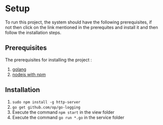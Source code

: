 # Setup

To run this project, the system should have the following prerequisites, if not then click on the link mentioned in the prerequites and install it and then follow the installation steps.

## Prerequisites

The prerequisites for installing the project :
1. [golang](https://golang.org/dl/ "Install GOLang")
2. [nodejs with npm](https://nodejs.org/en/download/ )


## Installation
1. `sudo npm install -g http-server`
2. `go get github.com/op/go-logging`
3.  Execute the command `npm start` in the view folder
4.  Execute the command `go run *.go` in the service folder
